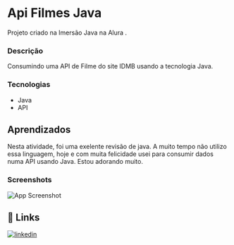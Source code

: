 # Api Filmes Java
Projeto criado na Imersão Java na Alura .

### Descrição

Consumindo uma API de Filme do site IDMB usando a tecnologia Java.


### Tecnologias
- Java
- API


## Aprendizados

Nesta atividade, foi uma exelente revisão de java. A muito tempo não utilizo essa linguagem, hoje e com muita felicidade usei para consumir dados numa API usando Java. Estou adorando muito.


### Screenshots

![App Screenshot](https://user-images.githubusercontent.com/2422675/228330591-2e982505-41f8-4175-9b9f-a806d49a1750.png)



## 🔗 Links

[![linkedin](https://img.shields.io/badge/linkedin-0A66C2?style=for-the-badge&logo=linkedin&logoColor=white)](https://www.linkedin.com/in/marcio-roberto-89535b22/)
